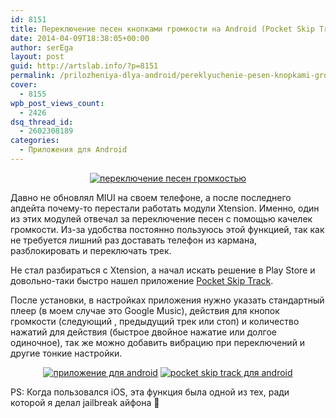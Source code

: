 ```yaml
---
id: 8151
title: Переключение песен кнопками громкости на Android (Pocket Skip Track)
date: 2014-04-09T18:38:05+00:00
author: serEga
layout: post
guid: http://artslab.info/?p=8151
permalink: /prilozheniya-dlya-android/pereklyuchenie-pesen-knopkami-gromkosti-na-android-pocket-skip-track/
cover:
  - 8155
wpb_post_views_count:
  - 2426
dsq_thread_id:
  - 2602308189
categories:
  - Приложения для Android
---
```

<center>
  <a href="http://googledrive.com/host/0B9lHVSSSdxdxd0hjdUdmRzY3Tjg/perekluchenie-pesen-knopkami-gromkosti.jpg"><img src="http://googledrive.com/host/0B9lHVSSSdxdxd0hjdUdmRzY3Tjg/perekluchenie-pesen-knopkami-gromkosti-300x221.jpg" alt="переключение песен громкостью" class="aligncenter size-medium wp-image-8152" srcset="http://googledrive.com/host/0B9lHVSSSdxdxd0hjdUdmRzY3Tjg/perekluchenie-pesen-knopkami-gromkosti-300x221.jpg 300w, http://googledrive.com/host/0B9lHVSSSdxdxd0hjdUdmRzY3Tjg/perekluchenie-pesen-knopkami-gromkosti.jpg 793w" sizes="(max-width: 300px) 100vw, 300px" /></a>
</center>

Давно не обновлял MIUI на своем телефоне, а после последнего апдейта почему-то перестали работать модули Xtension. Именно, один из этих модулей отвечал за переключение песен с помощью качелек громкости. Из-за удобства постоянно пользуюсь этой функцией, так как не требуется лишний раз доставать телефон из кармана, разблокировать и переключать трек.

<!--more-->

Не стал разбираться с Xtension, а начал искать решение в Play Store и довольно-таки быстро нашел приложение [Pocket Skip Track](https://play.google.com/store/apps/details?id=com.silentlexx.volbtntrackctrl).

После установки, в настройках приложения нужно указать стандартный плеер (в моем случае это Google Music), действия для кнопок громкости (следующий , предыдущий трек или стоп) и количество нажатий для действия (быстрое двойное нажатие или долгое одиночное), так же можно добавить вибрацию при переключений и другие тонкие настройки.

<center>
  <a href="http://googledrive.com/host/0B9lHVSSSdxdxd0hjdUdmRzY3Tjg/next-prev-track-volume.png"><img src="http://googledrive.com/host/0B9lHVSSSdxdxd0hjdUdmRzY3Tjg/next-prev-track-volume-168x300.png" alt="приложение для android" class="size-medium wp-image-8154" srcset="http://googledrive.com/host/0B9lHVSSSdxdxd0hjdUdmRzY3Tjg/next-prev-track-volume-168x300.png 168w, http://googledrive.com/host/0B9lHVSSSdxdxd0hjdUdmRzY3Tjg/next-prev-track-volume-576x1024.png 576w, http://googledrive.com/host/0B9lHVSSSdxdxd0hjdUdmRzY3Tjg/next-prev-track-volume.png 720w" sizes="(max-width: 168px) 100vw, 168px" /></a>&nbsp;<a href="http://googledrive.com/host/0B9lHVSSSdxdxd0hjdUdmRzY3Tjg/skip-track-android.png"><img src="http://googledrive.com/host/0B9lHVSSSdxdxd0hjdUdmRzY3Tjg/skip-track-android-168x300.png" alt="pocket skip track для android" class="size-medium wp-image-8153" srcset="http://googledrive.com/host/0B9lHVSSSdxdxd0hjdUdmRzY3Tjg/skip-track-android-168x300.png 168w, http://googledrive.com/host/0B9lHVSSSdxdxd0hjdUdmRzY3Tjg/skip-track-android-576x1024.png 576w, http://googledrive.com/host/0B9lHVSSSdxdxd0hjdUdmRzY3Tjg/skip-track-android.png 720w" sizes="(max-width: 168px) 100vw, 168px" /></a>
</center>

PS: Когда пользовался iOS, эта функция была одной из тех, ради которой я делал jailbreak айфона 🙂